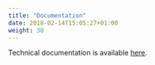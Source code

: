 ```yaml
---
title: "Documentation"
date: 2018-02-14T15:05:27+01:00
weight: 30
---
```

Technical documentation is available [here](http://synapse/pub/metwork/docs/master/mfdata/).
